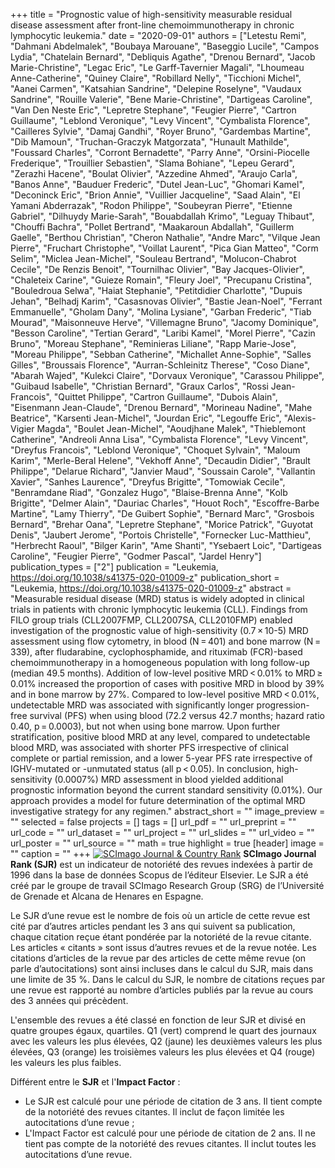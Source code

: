 +++
title = "Prognostic value of high-sensitivity measurable residual disease assessment after front-line chemoimmunotherapy in chronic lymphocytic leukemia."
date = "2020-09-01"
authors = ["Letestu Remi", "Dahmani Abdelmalek", "Boubaya Marouane", "Baseggio Lucile", "Campos Lydia", "Chatelain Bernard", "Debliquis Agathe", "Drenou Bernard", "Jacob Marie-Christine", "Legac Eric", "Le Garff-Tavernier Magali", "Lhoumeau Anne-Catherine", "Quiney Claire", "Robillard Nelly", "Ticchioni Michel", "Aanei Carmen", "Katsahian Sandrine", "Delepine Roselyne", "Vaudaux Sandrine", "Rouille Valerie", "Bene Marie-Christine", "Dartigeas Caroline", "Van Den Neste Eric", "Lepretre Stephane", "Feugier Pierre", "Cartron Guillaume", "Leblond Veronique", "Levy Vincent", "Cymbalista Florence", "Cailleres Sylvie", "Damaj Gandhi", "Royer Bruno", "Gardembas Martine", "Dib Mamoun", "Truchan-Graczyk Matgorzata", "Hunault Mathilde", "Foussard Charles", "Corront Bernadette", "Parry Anne", "Orsini-Piocelle Frederique", "Trouillier Sebastien", "Slama Bohiane", "Lepeu Gerard", "Zerazhi Hacene", "Boulat Olivier", "Azzedine Ahmed", "Araujo Carla", "Banos Anne", "Bauduer Frederic", "Dutel Jean-Luc", "Ghomari Kamel", "Deconinck Eric", "Brion Annie", "Vuillier Jacqueline", "Saad Alain", "El Yamani Abderrazak", "Rodon Philippe", "Soubeyran Pierre", "Etienne Gabriel", "Dilhuydy Marie-Sarah", "Bouabdallah Krimo", "Leguay Thibaut", "Chouffi Bachra", "Pollet Bertrand", "Maakaroun Abdallah", "Guillerm Gaelle", "Berthou Christian", "Cheron Nathalie", "Andre Marc", "Vilque Jean Pierre", "Fruchart Christophe", "Voillat Laurent", "Pica Gian Matteo", "Corm Selim", "Miclea Jean-Michel", "Souleau Bertrand", "Molucon-Chabrot Cecile", "De Renzis Benoit", "Tournilhac Olivier", "Bay Jacques-Olivier", "Chaleteix Carine", "Guieze Romain", "Fleury Joel", "Precupanu Cristina", "Bouledroua Selwa", "Haiat Stephanie", "Petitdidier Charlotte", "Dupuis Jehan", "Belhadj Karim", "Casasnovas Olivier", "Bastie Jean-Noel", "Ferrant Emmanuelle", "Gholam Dany", "Molina Lysiane", "Garban Frederic", "Tiab Mourad", "Maisonneuve Herve", "Villemagne Bruno", "Jacomy Dominique", "Besson Caroline", "Tertian Gerard", "Laribi Kamel", "Morel Pierre", "Cazin Bruno", "Moreau Stephane", "Reminieras Liliane", "Rapp Marie-Jose", "Moreau Philippe", "Sebban Catherine", "Michallet Anne-Sophie", "Salles Gilles", "Broussais Florence", "Aurran-Schleinitz Therese", "Coso Diane", "Abarah Wajed", "Kulekci Claire", "Dorvaux Veronique", "Carassou Philippe", "Guibaud Isabelle", "Christian Bernard", "Graux Carlos", "Rossi Jean-Francois", "Quittet Philippe", "Cartron Guillaume", "Dubois Alain", "Eisenmann Jean-Claude", "Drenou Bernard", "Morineau Nadine", "Mahe Beatrice", "Karsenti Jean-Michel", "Jourdan Eric", "Legouffe Eric", "Alexis-Vigier Magda", "Boulet Jean-Michel", "Aoudjhane Malek", "Thieblemont Catherine", "Andreoli Anna Lisa", "Cymbalista Florence", "Levy Vincent", "Dreyfus Francois", "Leblond Veronique", "Choquet Sylvain", "Maloum Karim", "Merle-Beral Helene", "Vekhoff Anne", "Decaudin Didier", "Brault Philippe", "Delarue Richard", "Janvier Maud", "Soussain Carole", "Vallantin Xavier", "Sanhes Laurence", "Dreyfus Brigitte", "Tomowiak Cecile", "Benramdane Riad", "Gonzalez Hugo", "Blaise-Brenna Anne", "Kolb Brigitte", "Delmer Alain", "Dauriac Charles", "Houot Roch", "Escoffre-Barbe Martine", "Lamy Thierry", "De Guibert Sophie", "Bernard Marc", "Grosbois Bernard", "Brehar Oana", "Lepretre Stephane", "Morice Patrick", "Guyotat Denis", "Jaubert Jerome", "Portois Christelle", "Fornecker Luc-Matthieu", "Herbrecht Raoul", "Bilger Karin", "Ame Shanti", "Ysebaert Loic", "Dartigeas Caroline", "Feugier Pierre", "Godmer Pascal", "Jardel Henry"]
publication_types = ["2"]
publication = "Leukemia, https://doi.org/10.1038/s41375-020-01009-z"
publication_short = "Leukemia, https://doi.org/10.1038/s41375-020-01009-z"
abstract = "Measurable residual disease (MRD) status is widely adopted in clinical trials in patients with chronic lymphocytic leukemia (CLL). Findings from FILO group trials (CLL2007FMP, CLL2007SA, CLL2010FMP) enabled investigation of the prognostic value of high-sensitivity (0.7 × 10-5) MRD assessment using flow cytometry, in blood (N = 401) and bone marrow (N = 339), after fludarabine, cyclophosphamide, and rituximab (FCR)-based chemoimmunotherapy in a homogeneous population with long follow-up (median 49.5 months). Addition of low-level positive MRD &lt; 0.01% to MRD ≥ 0.01% increased the proportion of cases with positive MRD in blood by 39% and in bone marrow by 27%. Compared to low-level positive MRD &lt; 0.01%, undetectable MRD was associated with significantly longer progression-free survival (PFS) when using blood (72.2 versus 42.7 months; hazard ratio 0.40, p = 0.0003), but not when using bone marrow. Upon further stratification, positive blood MRD at any level, compared to undetectable blood MRD, was associated with shorter PFS irrespective of clinical complete or partial remission, and a lower 5-year PFS rate irrespective of IGHV-mutated or -unmutated status (all p &lt; 0.05). In conclusion, high-sensitivity (0.0007%) MRD assessment in blood yielded additional prognostic information beyond the current standard sensitivity (0.01%). Our approach provides a model for future determination of the optimal MRD investigative strategy for any regimen."
abstract_short = ""
image_preview = ""
selected = false
projects = []
tags = []
url_pdf = ""
url_preprint = ""
url_code = ""
url_dataset = ""
url_project = ""
url_slides = ""
url_video = ""
url_poster = ""
url_source = ""
math = true
highlight = true
[header]
image = ""
caption = ""
+++
<a href="https://www.scimagojr.com/journalsearch.php?q=26015&amp;tip=sid&amp;exact=no" title="SCImago Journal &amp; Country Rank"><img border="0" src="https://www.scimagojr.com/journal_img.php?id=26015" alt="SCImago Journal &amp; Country Rank"  /></a>
**SCImago Journal Rank (SJR)** est un indicateur de notoriété des revues indexées à partir de 1996 dans la base de données Scopus de l’éditeur Elsevier. Le SJR a été créé par le groupe de travail SCImago Research Group (SRG) de l’Université de Grenade et Alcana de Henares en Espagne.  
  
Le SJR d’une revue est le nombre de fois où un article de cette revue est cité par d’autres articles pendant les 3 ans qui suivent sa publication, chaque citation reçue étant pondérée par la notoriété de la revue citante. Les articles « citants » sont issus d’autres revues et de la revue notée. Les citations d’articles de la revue par des articles de cette même revue (on parle d’autocitations) sont ainsi incluses dans le calcul du SJR, mais dans une limite de 35 %. Dans le calcul du SJR, le nombre de citations reçues par une revue est rapporté au nombre d’articles publiés par la revue au cours des 3 années qui précèdent.  
  
L'ensemble des revues a été classé en fonction de leur SJR et divisé en quatre groupes égaux, quartiles. Q1 (vert) comprend le quart des journaux avec les valeurs les plus élevées, Q2 (jaune) les deuxièmes valeurs les plus élevées, Q3 (orange) les troisièmes valeurs les plus élevées et Q4 (rouge) les valeurs les plus faibles.  
  
Différent entre le **SJR** et l'**Impact Factor** :  
- Le SJR est calculé pour une période de citation de 3 ans. Il tient compte de la notoriété des revues citantes. Il inclut de façon limitée les autocitations d’une revue ;  
- L'Impact Factor est calculé pour une période de citation de 2 ans. Il ne tient pas compte de la notoriété des revues citantes. Il inclut toutes les autocitations d’une revue.
